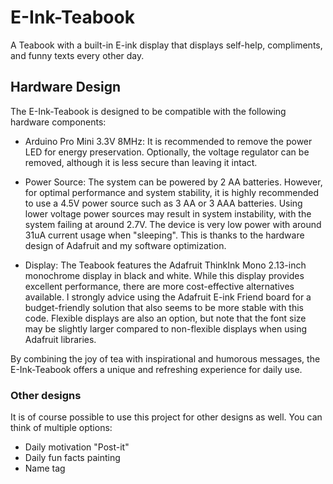 # E-Ink-Teabook

A Teabook with a built-in E-ink display that displays self-help, compliments, and funny texts every other day.

## Hardware Design

The E-Ink-Teabook is designed to be compatible with the following hardware components:

- Arduino Pro Mini 3.3V 8MHz: It is recommended to remove the power LED for energy preservation. Optionally, the voltage regulator can be removed, although it is less secure than leaving it intact.

- Power Source: The system can be powered by 2 AA batteries. However, for optimal performance and system stability, it is highly recommended to use a 4.5V power source such as 3 AA or 3 AAA batteries. Using lower voltage power sources may result in system instability, with the system failing at around 2.7V. The device is very low power with around 31uA current usage when "sleeping". This is thanks to the hardware design of Adafruit and my software optimization.

- Display: The Teabook features the Adafruit ThinkInk Mono 2.13-inch monochrome display in black and white. While this display provides excellent performance, there are more cost-effective alternatives available. I strongly advice using the Adafruit E-ink Friend board for a budget-friendly solution that also seems to be more stable with this code. Flexible displays are also an option, but note that the font size may be slightly larger compared to non-flexible displays when using Adafruit libraries.

By combining the joy of tea with inspirational and humorous messages, the E-Ink-Teabook offers a unique and refreshing experience for daily use.

### Other designs

It is of course possible to use this project for other designs as well. You can think of multiple options:
- Daily motivation "Post-it"
- Daily fun facts painting
- Name tag
